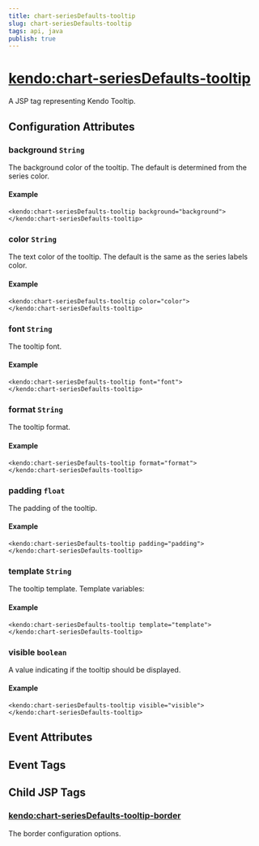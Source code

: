 ```yaml
---
title: chart-seriesDefaults-tooltip
slug: chart-seriesDefaults-tooltip
tags: api, java
publish: true
---
```


# <kendo:chart-seriesDefaults-tooltip>
A JSP tag representing Kendo Tooltip.

## Configuration Attributes


### background `String`

The background color of the tooltip. The default is determined from the series color.

#### Example
    <kendo:chart-seriesDefaults-tooltip background="background">
    </kendo:chart-seriesDefaults-tooltip>
    

### color `String`

The text color of the tooltip. The default is the same as the series labels color.

#### Example
    <kendo:chart-seriesDefaults-tooltip color="color">
    </kendo:chart-seriesDefaults-tooltip>
    

### font `String`

The tooltip font.

#### Example
    <kendo:chart-seriesDefaults-tooltip font="font">
    </kendo:chart-seriesDefaults-tooltip>
    

### format `String`

The tooltip format.

#### Example
    <kendo:chart-seriesDefaults-tooltip format="format">
    </kendo:chart-seriesDefaults-tooltip>
    

### padding `float`

The padding of the tooltip.

#### Example
    <kendo:chart-seriesDefaults-tooltip padding="padding">
    </kendo:chart-seriesDefaults-tooltip>
    

### template `String`

The tooltip template.
Template variables:

#### Example
    <kendo:chart-seriesDefaults-tooltip template="template">
    </kendo:chart-seriesDefaults-tooltip>
    

### visible `boolean`

A value indicating if the tooltip should be displayed.

#### Example
    <kendo:chart-seriesDefaults-tooltip visible="visible">
    </kendo:chart-seriesDefaults-tooltip>
    

## Event Attributes


## Event Tags
 

## Child JSP Tags

### [<kendo:chart-seriesDefaults-tooltip-border>](/api/wrappers/jsp/chart/seriesdefaults-tooltip-border)

The border configuration options.
 
